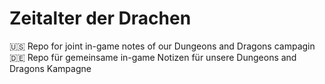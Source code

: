 # Zeitalter der Drachen
🇺🇸 Repo for joint in-game notes of our Dungeons and Dragons campagin
🇩🇪 Repo für gemeinsame in-game Notizen für unsere Dungeons and Dragons Kampagne

